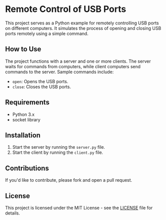 # Remote Control of USB Ports

This project serves as a Python example for remotely controlling USB ports on different computers. It simulates the process of opening and closing USB ports remotely using a simple command.

## How to Use

The project functions with a server and one or more clients. The server waits for commands from computers, while client computers send commands to the server. Sample commands include:

- `open`: Opens the USB ports.
- `close`: Closes the USB ports.

## Requirements

- Python 3.x
- socket library

## Installation

1. Start the server by running the `server.py` file.
2. Start the client by running the `client.py` file.

## Contributions

If you'd like to contribute, please fork and open a pull request.

## License

This project is licensed under the MIT License - see the [LICENSE](LICENSE) file for details.
